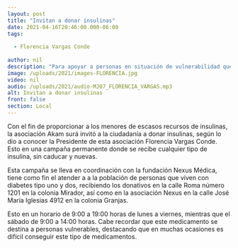 ```yaml
---
layout: post
title: "Invitan a donar insulinas"
date: 2021-04-16T20:46:00.000-06:00
tags:
  
  - Florencia Vargas Conde
  
author: nil
description: "Para apoyar a personas en situación de vulnerabilidad que tienen diabetes tipo uno y dos."
image: /uploads/2021/images-FLORENCIA.jpg
video: nil
audio: /uploads/2021/audio-MJ07_FLORENCIA_VARGAS.mp3
alt: Invitan a donar insulinas
front: false
section: Local
---
```


Con el fin de proporcionar a los menores de escasos recursos de insulinas, la asociación Akam surá invitó a la ciudadanía a donar insulinas, según lo dio a conocer la Presidente de esta asociación Florencia Vargas Conde. Esto en una campaña permanente donde se recibe cualquier tipo de insulina, sin caducar y nuevas.

Esta campaña se lleva en coordinación con la fundación Nexus Médica, tiene como fin el atender a a la población de personas que viven con diabetes tipo uno y dos, recibiendo los donativos en la calle Roma número 1201 en la colonia Mirador, así como en la asociación Nexus en la calle José María Iglesias 4912 en la colonia Granjas.

Esto en un horario de 9:00 a 19:00 horas de lunes a viernes, mientras que el sábado de 9:00 a 14:00 horas. Cabe recordar que este medicamento se destina a personas vulnerables, destacando que en muchas ocasiones es difícil conseguir este tipo de medicamentos.
